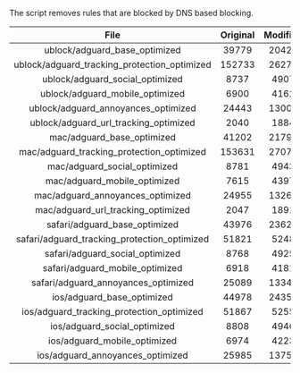 The script removes rules that are blocked by DNS based blocking.


| File | Original | Modified |
|:----:|:-----:|:-----:|
| ublock/adguard_base_optimized | 39779 | 20424 |
| ublock/adguard_tracking_protection_optimized | 152733 | 26270 |
| ublock/adguard_social_optimized | 8737 | 4907 |
| ublock/adguard_mobile_optimized | 6900 | 4162 |
| ublock/adguard_annoyances_optimized | 24443 | 13000 |
| ublock/adguard_url_tracking_optimized | 2040 | 1884 |
| mac/adguard_base_optimized | 41202 | 21795 |
| mac/adguard_tracking_protection_optimized | 153631 | 27078 |
| mac/adguard_social_optimized | 8781 | 4943 |
| mac/adguard_mobile_optimized | 7615 | 4397 |
| mac/adguard_annoyances_optimized | 24955 | 13264 |
| mac/adguard_url_tracking_optimized | 2047 | 1891 |
| safari/adguard_base_optimized | 43976 | 23625 |
| safari/adguard_tracking_protection_optimized | 51821 | 5248 |
| safari/adguard_social_optimized | 8768 | 4925 |
| safari/adguard_mobile_optimized | 6918 | 4181 |
| safari/adguard_annoyances_optimized | 25089 | 13341 |
| ios/adguard_base_optimized | 44978 | 24350 |
| ios/adguard_tracking_protection_optimized | 51867 | 5255 |
| ios/adguard_social_optimized | 8808 | 4946 |
| ios/adguard_mobile_optimized | 6974 | 4223 |
| ios/adguard_annoyances_optimized | 25985 | 13753 |